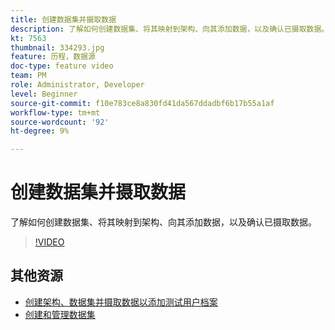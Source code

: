 ```yaml
---
title: 创建数据集并摄取数据
description: 了解如何创建数据集、将其映射到架构、向其添加数据，以及确认已摄取数据。
kt: 7563
thumbnail: 334293.jpg
feature: 历程，数据源
doc-type: feature video
team: PM
role: Administrator, Developer
level: Beginner
source-git-commit: f10e783ce8a830fd41da567ddadbf6b17b55a1af
workflow-type: tm+mt
source-wordcount: '92'
ht-degree: 9%

---
```



# 创建数据集并摄取数据

了解如何创建数据集、将其映射到架构、向其添加数据，以及确认已摄取数据。

>[!VIDEO](https://video.tv.adobe.com/v/334293?quality=12)

## 其他资源

* [创建架构、数据集并摄取数据以添加测试用户档案](https://experienceleague.adobe.com/docs/journey-optimizer/using/orchestrate-journeys/about-journeys/creating-test-profiles.html)
* [创建和管理数据集](https://experienceleague.adobe.com/docs/experience-platform/catalog/datasets/user-guide.html?lang=zh-Hans)
